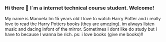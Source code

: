 ### Hi there 👋 I´m a internet technical course student. Welcome! 
My name is Manoela
Im 15 years old 
I love to watch Harry Potter and i really love to read the Harry Potters books (they are amezing). im always listen music and dacing infont of the mirror. Sometimes i dont like do study but i have to because I wanna be rich. 
ps: i love books (give me books)!! 



<!--
**Manoelamatte/Manoelamatte** is a internet techical course student because its `README.md` (this file) appears on your GitHub profile.

Here are some ideas to get you started:

- 🔭 I’m currently working on ...
- 🌱 I’m currently learning ...
- 👯 I’m looking to collaborate on ...
- 🤔 I’m looking for help with ...
- 💬 Ask me about ...
- 📫 How to reach me: ...
- 😄 Pronouns: ...
- ⚡ Fun fact: ...
-->
